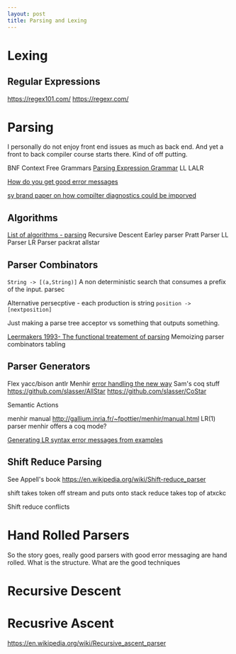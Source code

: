 ```yaml
---
layout: post
title: Parsing and Lexing
---
```


# Lexing

## Regular Expressions

https://regex101.com/
https://regexr.com/

# Parsing
I personally do not enjoy front end issues as much as back end. And yet a front to back compiler course starts there. Kind of off putting.

BNF
Context Free Grammars
[Parsing Expression Grammar](https://en.wikipedia.org/wiki/Parsing_expression_grammar)
LL
LALR

[How do you get good error messages](https://twitter.com/SandMouth/status/1513173009976147975?s=20&t=5y91-I1SPrIGomAWSqs69w)

[sy brand paper on how compilter diagnostics could be imporved](https://twitter.com/TartanLlama/status/1527327581464567809?s=20&t=C_oktCkKA7nprGoHnJpglQ)

## Algorithms
[List of algorithms - parsing](https://en.wikipedia.org/wiki/List_of_algorithms#Parsing)
Recursive Descent
Earley parser
Pratt Parser
LL Parser
LR Parser
packrat
allstar

## Parser Combinators
`String -> [(a,String)]` A non deterministic search that consumes a prefix of the input.
parsec

Alternative persecptive - each production is string `position -> [nextposition]`

Just making a parse tree acceptor vs something that outputs something.


[Leermakers 1993- The functional treatement of parsing](https://link.springer.com/book/10.1007/978-1-4615-3186-9)
Memoizing parser combinators
tabling

## Parser Generators


Flex
yacc/bison
antlr
Menhir [error handling the new way](http://cambium.inria.fr/~fpottier/menhir/manual.html#sec68)
Sam's coq stuff <https://github.com/slasser/AllStar> <https://github.com/slasser/CoStar>



Semantic Actions

menhir manual
http://gallium.inria.fr/~fpottier/menhir/manual.html
LR(1) parser
menhir offers a coq mode?

[Generating LR syntax error messages from examples](https://dl.acm.org/doi/10.1145/937563.937566)

## Shift Reduce Parsing
See Appell's book
<https://en.wikipedia.org/wiki/Shift-reduce_parser>

shift takes token off stream and puts onto stack
reduce takes top of atxckc

Shift reduce conflicts

# Hand Rolled Parsers
So the story goes, really good parsers with good error messaging are hand rolled.
What is the structure. What are the good techniques

# Recursive Descent

# Recusrive Ascent
https://en.wikipedia.org/wiki/Recursive_ascent_parser